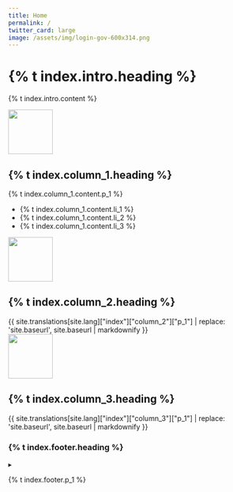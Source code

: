 ```yaml
---
title: Home
permalink: /
twitter_card: large
image: /assets/img/login-gov-600x314.png
---
```


<div id="intro-header" class="bg-navy">
  <div class="container cntnr-wide px2 py3 sm-py4 clearfix">
    <div class="sm-col sm-col-7 sm-col-right">
      <h1 class="mt0 mb2 white">{% t index.intro.heading %}</h1>
      <p class="m0 white fs-20p">{% t index.intro.content %}</p>
    </div>
  </div>
</div>

<div class="bg-white">
  <div class="container cntnr-wide px2 pt3 pb2">
    <div class="clearfix mxn2">
      <div class="col sm-col-4 px2 sm-mb3 mb2">
        <img alt="" src="{{ site.baseurl }}/assets/img/users.svg" height="90">
        <h2 class="mt2 mb2 pb2 gray border-bottom border-light-blue" markdown="1">
          {% t index.column_1.heading %}
        </h2>
        <p class="mb1">
          {% t index.column_1.content.p_1 %}
        </p>
        <ul class="list-reset teal-dots">
          <li class="mb1">
            {% t index.column_1.content.li_1 %}
          </li>
          <li class="mb1">
            {% t index.column_1.content.li_2 %}
          </li>
          <li class="mb1">
            {% t index.column_1.content.li_3 %}
          </li>
        </ul>
      </div>
      <div class="col sm-col-4 px2 sm-mb3 mb2">
        <img alt="" src="{{ site.baseurl }}/assets/img/partners.svg" height="90">
        <h2 class="mt2 mb2 pb2 gray border-bottom border-light-blue">
          {% t index.column_2.heading %}
        </h2>
        {{ site.translations[site.lang]["index"]["column_2"]["p_1"] | replace: 'site.baseurl', site.baseurl | markdownify }}
      </div>
      <div class="col sm-col-4 px2 sm-mb3 mb2">
        <img alt="" src="{{ site.baseurl }}/assets/img/built.svg" height="90">
        <h2 class="mt2 mb2 pb2 gray border-bottom border-light-blue">
          {% t index.column_3.heading %}
        </h2>
        {{ site.translations[site.lang]["index"]["column_3"]["p_1"] | replace: 'site.baseurl', site.baseurl | markdownify }}
      </div>
    </div>
  </div>
</div>

<div class="bg-lightest-blue">
  <div class="container cntnr-wide px2 py3 center">
    <h3 class="inline align-middle">{% t index.footer.heading %}</h3>
    <span class="inline-block sm-px1 h1 blue align-middle line-height-1">▸</span>
    <p class="m0 fs-20p inline align-middle" markdown="1">
      {% t index.footer.p_1 %}
    </p>
  </div>
</div>
